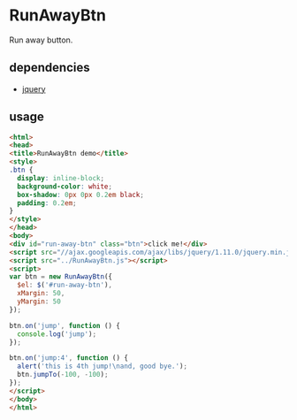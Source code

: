 RunAwayBtn
==========

Run away button.

## dependencies
 - [jquery](http://github.com/jquery/jquery)

## usage

```html
<html>
<head>
<title>RunAwayBtn demo</title>
<style>
.btn {
  display: inline-block;
  background-color: white;
  box-shadow: 0px 0px 0.2em black;
  padding: 0.2em;
}
</style>
</head>
<body>
<div id="run-away-btn" class="btn">click me!</div>
<script src="//ajax.googleapis.com/ajax/libs/jquery/1.11.0/jquery.min.js"></script>
<script src="../RunAwayBtn.js"></script>
<script>
var btn = new RunAwayBtn({
  $el: $('#run-away-btn'),
  xMargin: 50,
  yMargin: 50
});

btn.on('jump', function () {
  console.log('jump');
});

btn.on('jump:4', function () {
  alert('this is 4th jump!\nand, good bye.');
  btn.jumpTo(-100, -100);
});
</script>
</body>
</html>
```
